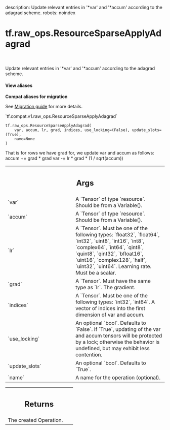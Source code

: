 description: Update relevant entries in '*var' and '*accum' according to the adagrad scheme.
robots: noindex

# tf.raw_ops.ResourceSparseApplyAdagrad

<!-- Insert buttons and diff -->

<table class="tfo-notebook-buttons tfo-api nocontent" align="left">

</table>



Update relevant entries in '*var' and '*accum' according to the adagrad scheme.

<section class="expandable">
  <h4 class="showalways">View aliases</h4>
  <p>
<b>Compat aliases for migration</b>
<p>See
<a href="https://www.tensorflow.org/guide/migrate">Migration guide</a> for
more details.</p>
<p>`tf.compat.v1.raw_ops.ResourceSparseApplyAdagrad`</p>
</p>
</section>

<pre class="devsite-click-to-copy prettyprint lang-py tfo-signature-link">
<code>tf.raw_ops.ResourceSparseApplyAdagrad(
    var, accum, lr, grad, indices, use_locking=(False), update_slots=(True),
    name=None
)
</code></pre>



<!-- Placeholder for "Used in" -->

That is for rows we have grad for, we update var and accum as follows:
accum += grad * grad
var -= lr * grad * (1 / sqrt(accum))

<!-- Tabular view -->
 <table class="responsive fixed orange">
<colgroup><col width="214px"><col></colgroup>
<tr><th colspan="2"><h2 class="add-link">Args</h2></th></tr>

<tr>
<td>
`var`
</td>
<td>
A `Tensor` of type `resource`. Should be from a Variable().
</td>
</tr><tr>
<td>
`accum`
</td>
<td>
A `Tensor` of type `resource`. Should be from a Variable().
</td>
</tr><tr>
<td>
`lr`
</td>
<td>
A `Tensor`. Must be one of the following types: `float32`, `float64`, `int32`, `uint8`, `int16`, `int8`, `complex64`, `int64`, `qint8`, `quint8`, `qint32`, `bfloat16`, `uint16`, `complex128`, `half`, `uint32`, `uint64`.
Learning rate. Must be a scalar.
</td>
</tr><tr>
<td>
`grad`
</td>
<td>
A `Tensor`. Must have the same type as `lr`. The gradient.
</td>
</tr><tr>
<td>
`indices`
</td>
<td>
A `Tensor`. Must be one of the following types: `int32`, `int64`.
A vector of indices into the first dimension of var and accum.
</td>
</tr><tr>
<td>
`use_locking`
</td>
<td>
An optional `bool`. Defaults to `False`.
If `True`, updating of the var and accum tensors will be protected
by a lock; otherwise the behavior is undefined, but may exhibit less
contention.
</td>
</tr><tr>
<td>
`update_slots`
</td>
<td>
An optional `bool`. Defaults to `True`.
</td>
</tr><tr>
<td>
`name`
</td>
<td>
A name for the operation (optional).
</td>
</tr>
</table>



<!-- Tabular view -->
 <table class="responsive fixed orange">
<colgroup><col width="214px"><col></colgroup>
<tr><th colspan="2"><h2 class="add-link">Returns</h2></th></tr>
<tr class="alt">
<td colspan="2">
The created Operation.
</td>
</tr>

</table>

